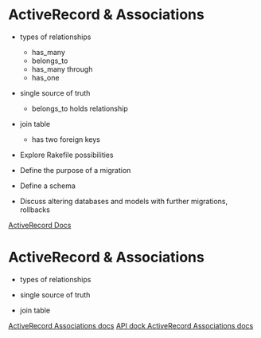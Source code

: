 # ActiveRecord & Associations

- types of relationships
    - has_many
    - belongs_to
    - has_many through
    - has_one

- single source of truth
    - belongs_to holds relationship

- join table
    - has two foreign keys

- Explore Rakefile possibilities

- Define the purpose of a migration

- Define a schema

- Discuss altering databases and models with further migrations, rollbacks

[ActiveRecord Docs](https://guides.rubyonrails.org/active_record_basics.html)

# ActiveRecord & Associations

- types of relationships

- single source of truth

- join table

[ActiveRecord Associations docs](https://guides.rubyonrails.org/association_basics.html)
[API dock ActiveRecord Associations docs](https://apidock.com/rails/ActiveRecord/Associations/ClassMethods)